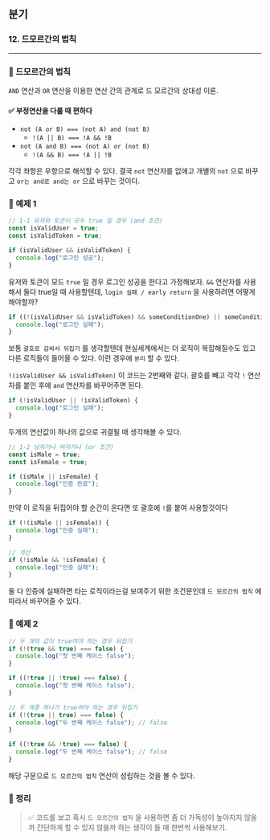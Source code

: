 ## 분기

### 12. 드모르간의 법칙

---

### 📌 드모르간의 법칙

`AND` 연산과 `OR` 연산을 이용한 연산 간의 관계로 드 모르간의 상대성 이론.

#### ✅ 부정연산을 다룰 때 편하다

- `not (A or B) === (not A) and (not B)`
  - `!(A || B) === !A && !B`
- `not (A and B) === (not A) or (not B)`
  - `!(A && B) === !A || !B`

각각 좌항은 우항으로 해석할 수 있다. 결국 `not` 연산자를 없애고 개별의 `not` 으로 바꾸고 `or는 and로 and는 or` 으로 바꾸는 것이다.

### 📌 예제 1

```js
// 1-1 유저와 토큰이 모두 true 일 경우 (and 조건)
const isValidUser = true;
const isValidToken = true;

if (isValidUser && isValidToken) {
  console.log("로그인 성공");
}
```

유저와 토큰이 모드 `true` 일 경우 로그인 성공을 한다고 가정해보자. `&&` 연산자를 사용해서 둘다 true일 때 사용할텐데, `login 실패 / early return` 을 사용하려면 어떻게 해야할까?

```js
if ((!(isValidUser && isValidToken) && someConditionOne) || someConditionTwo) {
  console.log("로그인 실패");
}
```

보통 `괄호로 감싸서 뒤집기` 를 생각할텐데 현실세계에서는 더 로직이 복잡해질수도 있고 다른 로직들이 들어올 수 있다. 이런 경우에 `분리` 할 수 있다.

`!(isValidUser && isValidToken)` 이 코드는 2번째와 같다. 괄호를 빼고 각각 `!` 연산자를 붙인 후에 `and` 연산자를 바꾸어주면 된다.

```js
if (!isValidUser || !isValidToken) {
  console.log("로그인 실패");
}
```

두개의 연산값이 하나의 값으로 귀결될 때 생각해볼 수 있다.

```js
// 1-2 남자거나 여자거나 (or 조건)
const isMale = true;
const isFemale = true;

if (isMale || isFemale) {
  console.log("인증 완료");
}
```

만약 이 로직을 뒤집어야 할 순간이 온다면 또 괄호에 `!`를 붙여 사용할것이다

```js
if (!(isMale || isFemale)) {
  console.log("인증 실패");
}

// 개선
if (!isMale && !isFemale) {
  console.log("인증 실패");
}
```

둘 다 인증에 실패하면 타는 로직이라는걸 보여주기 위한 조건문인데 `드 모르간의 법칙` 에 따라서 바꾸어줄 수 있다.

### 📌 예제 2

```js
// 두 개의 값이 true여야 하는 경우 뒤집기
if (!(true && true) === false) {
  console.log("첫 번째 케이스 false");
}

if ((!true || !true) === false) {
  console.log("첫 번째 케이스 false");
}

// 두 개중 하나가 true여야 하는 경우 뒤집기
if (!(true || true) === false) {
  console.log("두 번째 케이스 false"); // false
}

if ((!true && !true) === false) {
  console.log("두 번째 케이스 false"); // false
}
```

해당 구문으로 `드 모르간의 법칙` 연산이 성립하는 것을 볼 수 있다.

### 📌 정리

> ✅ 코드를 보고 혹시 `드 모르간의 법칙` 을 사용하면 좀 더 가독성이 높아지지 않을까 간단하게 할 수 있지 않을까 하는 생각이 들 때 한번씩 사용해보기.
